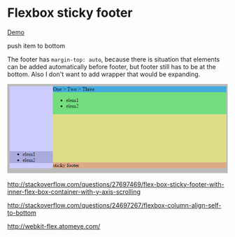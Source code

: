 # Flexbox sticky footer

[Demo](https://rawgit.com/rofrol/flexbox-footer/master/index.html)

push item to bottom

The footer has `margin-top: auto`, because there is situation that elements can be added automatically before footer, but footer still has to be at the bottom. Also I don't want to add wrapper that would be expanding.

![](/screenshot.png)

http://stackoverflow.com/questions/27697469/flex-box-sticky-footer-with-inner-flex-box-container-with-y-axis-scrolling

http://stackoverflow.com/questions/24697267/flexbox-column-align-self-to-bottom

http://webkit-flex.atomeye.com/
